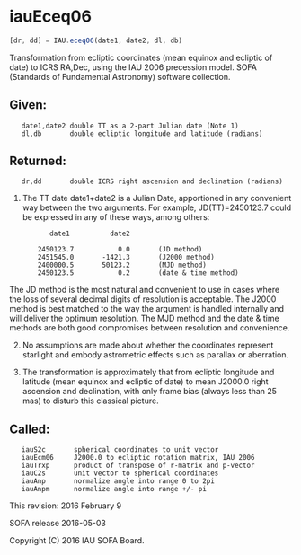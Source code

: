 # iauEceq06

```js
[dr, dd] = IAU.eceq06(date1, date2, dl, db)
```

Transformation from ecliptic coordinates (mean equinox and ecliptic
of date) to ICRS RA,Dec, using the IAU 2006 precession model.
SOFA (Standards of Fundamental Astronomy) software collection.


## Given:
```
   date1,date2 double TT as a 2-part Julian date (Note 1)
   dl,db       double ecliptic longitude and latitude (radians)
```

## Returned:
```
   dr,dd       double ICRS right ascension and declination (radians)
```

1) The TT date date1+date2 is a Julian Date, apportioned in any
   convenient way between the two arguments.  For example,
   JD(TT)=2450123.7 could be expressed in any of these ways,
   among others:

```
          date1          date2

       2450123.7           0.0       (JD method)
       2451545.0       -1421.3       (J2000 method)
       2400000.5       50123.2       (MJD method)
       2450123.5           0.2       (date & time method)
```

   The JD method is the most natural and convenient to use in
   cases where the loss of several decimal digits of resolution
   is acceptable.  The J2000 method is best matched to the way
   the argument is handled internally and will deliver the
   optimum resolution.  The MJD method and the date & time methods
   are both good compromises between resolution and convenience.

2) No assumptions are made about whether the coordinates represent
   starlight and embody astrometric effects such as parallax or
   aberration.

3) The transformation is approximately that from ecliptic longitude
   and latitude (mean equinox and ecliptic of date) to mean J2000.0
   right ascension and declination, with only frame bias (always
   less than 25 mas) to disturb this classical picture.

## Called:
```
   iauS2c       spherical coordinates to unit vector
   iauEcm06     J2000.0 to ecliptic rotation matrix, IAU 2006
   iauTrxp      product of transpose of r-matrix and p-vector
   iauC2s       unit vector to spherical coordinates
   iauAnp       normalize angle into range 0 to 2pi
   iauAnpm      normalize angle into range +/- pi
```

This revision:  2016 February 9

SOFA release 2016-05-03

Copyright (C) 2016 IAU SOFA Board.